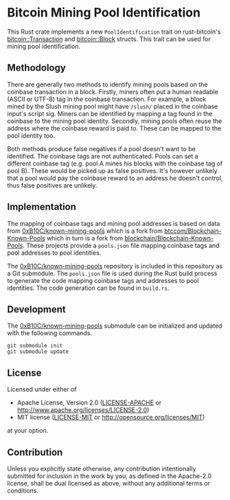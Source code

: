 # Bitcoin Mining Pool Identification

This Rust crate implements a new `PoolIdentification` trait on rust-bitcoin's
[bitcoin::Transaction][0] and [bitcoin::Block][1] structs. This trait can be used
for mining pool identification.

[0]: https://docs.rs/bitcoin/0.26.0/bitcoin/blockdata/transaction/struct.Transaction.html
[1]: https://docs.rs/bitcoin/0.26.0/bitcoin/blockdata/block/struct.Block.html

## Methodology

There are generally two methods to identify mining pools based on the coinbase
transaction in a block. Firstly, miners often put a human readable (ASCII or
UTF-8) tag in the coinbase transaction. For example, a block mined by the Slush
mining pool might have `/slush/` placed in the coinbase input's script sig.
Miners can be identified by mapping a tag found in the coinbase to the mining
pool identity. Secondly, mining pools often reuse the address where the coinbase
reward is paid to. These can be mapped to the pool identity too.

Both methods produce false negatives if a pool doesn't want to be identified.
The coinbase tags are not authenticated. Pools can set a different coinbase tag
(e.g. pool A mines his blocks with the coinbase tag of pool B). These would be
picked up as false positives. It's however unlikely that a pool would pay the
coinbase reward to an address he doesn't control, thus false positives are
unlikely.

## Implementation

The mapping of coinbase tags and mining pool addresses is based on data from
[0xB10C/known-mining-pools][3] which is a fork from [btccom/Blockchain-Known-Pools][4]
which in turn is a fork from [blockchain/Blockchain-Known-Pools][5]. These
projects provide a `pools.json` file mapping coinbase tags and pool addresses to
pool identities.

The [0xB10C/known-mining-pools][3] repository is included in this repository as
a Git submodule. The `pools.json` file is used during the Rust build process to
generate the code mapping coinbase tags and addresses to pool identities. The
code generation can be found in `build.rs`.

[3]: https://github.com/0xB10C/known-mining-pools
[4]: https://github.com/btccom/Blockchain-Known-Pools
[5]: https://github.com/blockchain/Blockchain-Known-Pools

## Development

The [0xB10C/known-mining-pools][3] submodule can be initialized and updated with
the following commands.

``` console
git submodule init
git submodule update
```

## License

Licensed under either of

 * Apache License, Version 2.0
   ([LICENSE-APACHE](LICENSE-APACHE) or http://www.apache.org/licenses/LICENSE-2.0)
 * MIT license
   ([LICENSE-MIT](LICENSE-MIT) or http://opensource.org/licenses/MIT)

at your option.

## Contribution

Unless you explicitly state otherwise, any contribution intentionally submitted
for inclusion in the work by you, as defined in the Apache-2.0 license, shall be
dual licensed as above, without any additional terms or conditions.